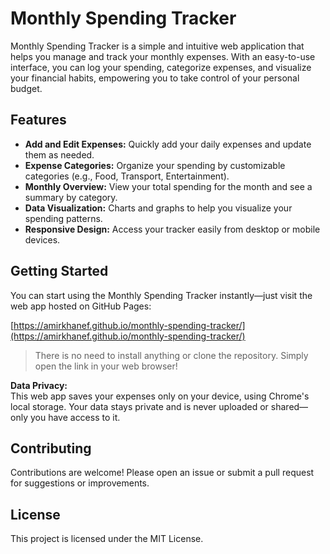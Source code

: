 # Monthly Spending Tracker

Monthly Spending Tracker is a simple and intuitive web application that helps you manage and track your monthly expenses. With an easy-to-use interface, you can log your spending, categorize expenses, and visualize your financial habits, empowering you to take control of your personal budget.

## Features

- **Add and Edit Expenses:** Quickly add your daily expenses and update them as needed.
- **Expense Categories:** Organize your spending by customizable categories (e.g., Food, Transport, Entertainment).
- **Monthly Overview:** View your total spending for the month and see a summary by category.
- **Data Visualization:** Charts and graphs to help you visualize your spending patterns.
- **Responsive Design:** Access your tracker easily from desktop or mobile devices.

## Getting Started

You can start using the Monthly Spending Tracker instantly—just visit the web app hosted on GitHub Pages:

[https://amirkhanef.github.io/monthly-spending-tracker/](https://amirkhanef.github.io/monthly-spending-tracker/)

> There is no need to install anything or clone the repository. Simply open the link in your web browser!

**Data Privacy:**  
This web app saves your expenses only on your device, using Chrome's local storage. Your data stays private and is never uploaded or shared—only you have access to it.

## Contributing

Contributions are welcome! Please open an issue or submit a pull request for suggestions or improvements.

## License

This project is licensed under the MIT License.
